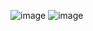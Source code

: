 ![image](https://github.com/saurabhgdeshmukh/Book-management/assets/128806572/6e8e81f6-1d98-4699-9753-a3b3fdaa1294)
![image](https://github.com/saurabhgdeshmukh/Book-management/assets/128806572/edaf16ad-9ea8-4bc2-b3a1-c8b051615ea3)
